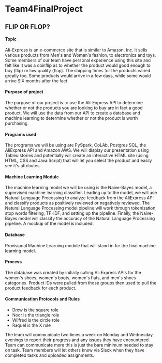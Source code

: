 # Team4FinalProject

## FLIP OR FLOP?

#### Topic

Ali-Express is an e-commerce site that is similar to Amazon, Inc. It sells various products from Men's and Woman's fashion, to electronics and toys.
Some members of our team have personal experience using this site and felt like it was a coinflip as to whether the product would good enough to buy
(flip) or low quality (flop).  The shipping times for the products varied greatly too.  Some products would arrive in a few days, while some would
arrive SIX months after the fact.


#### Purpose of project

The purpose of our project is to use the Ali-Express API  to determine whether or not the products you are looking to buy are in fact a good 
product.  We will use the data from our API to create a database and machine learning to determine whether or not the product is worth
purchasing.

#### Programs used

The programs we will be using are PySpark, CoLAb, Postgres SQL, the AliExpress API and Amazon AWS.  We will display our presentation using Tableu
stories and potentially will create an interactive HTML site (using HTML, CSS and Java Script) that will let you select the product and easily see
it's attributes.

#### Machine Learning Module

The machine learning model we will be using is the Naive-Bayes model, a supervised machine learning classifier. Leading up to the model, we will use Natural Language Processing to analyze feedback from the AliExpress API and classify products as positively reviewed or negatively reviewed. The Natural Language Processing model pipeline will work through tokenization, stop words filtering, TF-IDF, and setting up the pipeline. Finally, the Naive-Bayes model will classify the accuracy of the Natural Language Processing pipeline. A mockup of the model is included. 

#### Database

Provisional Machine Learning module that will stand in for the final machine learning model.

#### Process
The database was created by initially calling Ali Express APIs for the women's shoes, women's boots, women's flats, and men's shoes categories. Product IDs were pulled from those groups then used to pull the product feedback for each product. 

#### Communication Protocols and Rules

- Drew is the square role
- Noor is the triangle role
- Wilfred is the circle role
- Raquel is the X role

The team will communicate two times a week on Monday and Wednesday evenings to report their progress and any issues they have encountered.  Team can communicate more this is just the bare minimum needed to stay on task.  Team members will let others know via Slack when they have completed tasks and uploaded assignments.  
